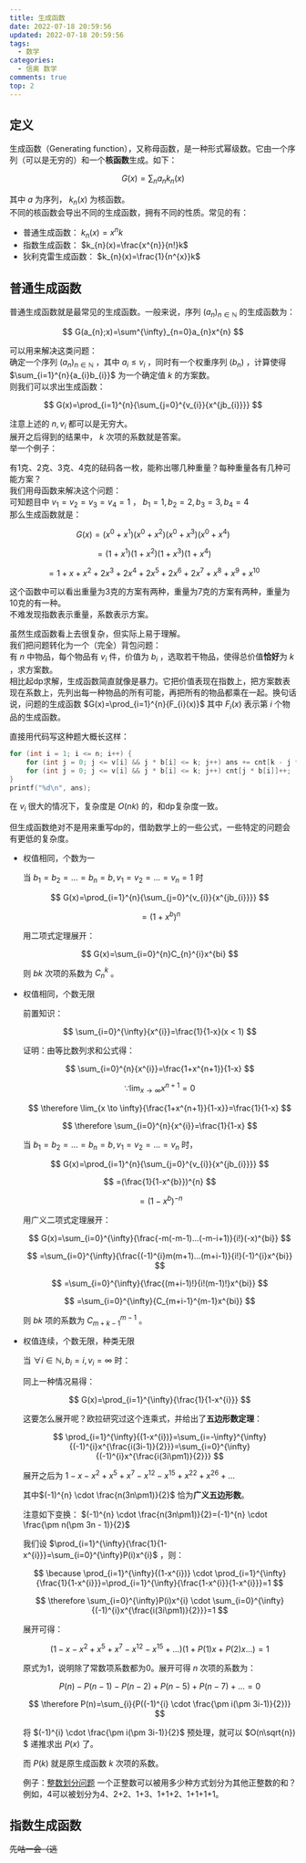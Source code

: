 ```yaml
---
title: 生成函数
date: 2022-07-18 20:59:56
updated: 2022-07-18 20:59:56
tags:
  - 数学
categories:
  - 信奥 数学
comments: true
top: 2
---
```

## 定义

生成函数（Generating function），又称母函数，是一种形式幂级数。它由一个序列（可以是无穷的）和一个**核函数**生成。如下：  
<!--more-->

$$
G(x)=\sum_{n}{a_{n}k_{n}(x)}
$$

其中 $a$ 为序列， $k_n(x)$ 为核函数。  <br />不同的核函数会导出不同的生成函数，拥有不同的性质。常见的有：  <br />

* 普通生成函数： $k_{n}(x)=x^{n}k$
* 指数生成函数： $k_{n}(x)=\frac{x^{n}}{n!}k$
* 狄利克雷生成函数： $k_{n}(x)=\frac{1}{n^{x}}k$


## 普通生成函数

普通生成函数就是最常见的生成函数。一般来说，序列 $(a_{n})_{n\in \mathbb{N}}$ 的生成函数为：  

$$
G(a_{n};x)=\sum^{\infty}_{n=0}a_{n}x^{n}
$$

可以用来解决这类问题：  <br />确定一个序列 $(a_{n})_{n\in \mathbb{N}}$ ，其中 $a_{i} \le v_{i}$ ，同时有一个权重序列 $(b_{n})$ ，计算使得 $\sum_{i=1}^{n}{a_{i}b_{i}}$ 为一个确定值 $k$ 的方案数。  <br />则我们可以求出生成函数：

$$
G(x)=\prod_{i=1}^{n}{\sum_{j=0}^{v_{i}}{x^{jb_{i}}}}
$$

注意上述的 $n,v_{i}$ 都可以是无穷大。  <br />展开之后得到的结果中， $k$ 次项的系数就是答案。<br />举一个例子：

有1克、2克、3克、4克的砝码各一枚，能称出哪几种重量？每种重量各有几种可能方案？<br />我们用母函数来解决这个问题：<br />可知题目中 $v_{1}=v_{2}=v_{3}=v_{4}=1$ ， $b_{1}=1,b_{2}=2,b_{3}=3,b_{4}=4$<br />那么生成函数就是：

$$
G(x)=(x^{0}+x^{1})(x^{0}+x^{2})(x^{0}+x^{3})(x^{0}+x^{4})
$$

$$
=(1+x^{1})(1+x^{2})(1+x^{3})(1+x^{4})
$$

$$
=1+x+x^{2}+2x^{3}+2x^{4}+2x^{5}+2x^{6}+2x^{7}+x^{8}+x^{9}+x^{10}
$$

这个函数中可以看出重量为3克的方案有两种，重量为7克的方案有两种，重量为10克的有一种。<br />不难发现指数表示重量，系数表示方案。

虽然生成函数看上去很复杂，但实际上易于理解。<br />我们把问题转化为一个（完全）背包问题：<br />有 $n$ 中物品，每个物品有 $v_{i}$ 件，价值为 $b_{i}$ ，选取若干物品，使得总价值**恰好**为 $k$ ，求方案数。<br />相比起dp求解，生成函数简直就像是暴力。它把价值表现在指数上，把方案数表现在系数上，先列出每一种物品的所有可能，再把所有的物品都乘在一起。换句话说，问题的生成函数 $G(x)=\prod_{i=1}^{n}{F_{i}(x)}$ 其中 $F_{i}(x)$ 表示第 $i$ 个物品的生成函数。

直接用代码写这种题大概长这样：

```cpp
for (int i = 1; i <= n; i++) {
    for (int j = 0; j <= v[i] && j * b[i] <= k; j++) ans += cnt[k - j * b[i]];
    for (int j = 0; j <= v[i] && j * b[i] <= k; j++) cnt[j * b[i]]++;
}
printf("%d\n", ans);
```

在 $v_{i}$ 很大的情况下，复杂度是 $O(nk)$ 的，和dp复杂度一致。

但生成函数绝对不是用来重写dp的，借助数学上的一些公式，一些特定的问题会有更低的复杂度。

* 权值相同，个数为一

  当 $b_{1}=b_{2}=...=b_{n}=b,v_{1}=v_{2}=...=v_{n}=1$  时

  $$
  G(x)=\prod_{i=1}^{n}{\sum_{j=0}^{v_{i}}{x^{jb_{i}}}}
  $$

  $$
  =(1+x^{b})^{n}
  $$

  用二项式定理展开：

  $$
  G(x)=\sum_{i=0}^{n}C_{n}^{i}x^{bi}
  $$

  则 $bk$ 次项的系数为 $C_{n}^{k}$ 。
* 权值相同，个数无限<br />

  前置知识：

  $$
  \sum_{i=0}^{\infty}{x^{i}}=\frac{1}{1-x}(x < 1)
  $$

  证明：由等比数列求和公式得：

  $$
  \sum_{i=0}^{n}{x^{i}}=\frac{1+x^{n+1}}{1-x}
  $$

  $$
  \because \lim_{x \to \infty}x^{n+1} = 0
  $$

  $$
  \therefore \lim_{x \to \infty}{\frac{1+x^{n+1}}{1-x}}=\frac{1}{1-x}
  $$

  $$
  \therefore \sum_{i=0}^{n}{x^{i}}=\frac{1}{1-x}
  $$

  当 $b_{1}=b_{2}=...=b_{n}=b,v_{1}=v_{2}=...=v_{n}$  时，

  $$
  G(x)=\prod_{i=1}^{n}{\sum_{j=0}^{v_{i}}{x^{jb_{i}}}}
  $$

  $$
  =(\frac{1}{1-x^{b}})^{n}
  $$

  $$
  =(1-x^{b})^{-n}
  $$

  用广义二项式定理展开：

  $$
  G(x)=\sum_{i=0}^{\infty}{\frac{-m(-m-1)...(-m-i+1)}{i!}(-x)^{bi}}
  $$

  $$
  =\sum_{i=0}^{\infty}{\frac{(-1)^{i}m(m+1)...(m+i-1)}{i!}(-1)^{i}x^{bi}}
  $$

  $$
  =\sum_{i=0}^{\infty}{\frac{(m+i-1)!}{i!(m-1)!}x^{bi}}
  $$

  $$
  =\sum_{i=0}^{\infty}{C_{m+i-1}^{m-1}x^{bi}}
  $$

  则 $bk$ 项的系数为 $C_{m+k-1}^{m-1}$ 。
* 权值连续，个数无限，种类无限

  当 $\forall i \in \mathbb{N}, b_{i}=i,v_{i}=\infty$ 时：

  同上一种情况易得：

  $$
  G(x)=\prod_{i=1}^{\infty}{\frac{1}{1-x^{i}}}
  $$

  这要怎么展开呢？欧拉研究过这个连乘式，并给出了**五边形数定理**：  

  $$
  \prod_{i=1}^{\infty}{(1-x^{i})}=\sum_{i=-\infty}^{\infty}{(-1)^{i}x^{\frac{i(3i-1)}{2}}}=\sum_{i=0}^{\infty}{(-1)^{i}x^{\frac{i(3i\pm1)}{2}}}
  $$

  展开之后为 $1-x-x^{2}+x^{5}+x^{7}-x^{12}-x^{15}+x^{22}+x^{26}+...$

  其中$(-1)^{n} \cdot \frac{n(3n\pm1)}{2}$ 恰为**广义五边形数**。  

  注意如下变换： $(-1)^{n} \cdot \frac{n(3n\pm1)}{2}=(-1)^{n} \cdot \frac{\pm n(\pm 3n - 1)}{2}$

  我们设 $\prod_{i=1}^{\infty}{\frac{1}{1-x^{i}}}=\sum_{i=0}^{\infty}P(i)x^{i}$ ，则：

  $$
  \because \prod_{i=1}^{\infty}{(1-x^{i})} \cdot \prod_{i=1}^{\infty}{\frac{1}{1-x^{i}}}=\prod_{i=1}^{\infty}{\frac{1-x^{i}}{1-x^{i}}}=1
  $$

  $$
  \therefore \sum_{i=0}^{\infty}P(i)x^{i} \cdot \sum_{i=0}^{\infty}{(-1)^{i}x^{\frac{i(3i\pm1)}{2}}}=1
  $$

  展开可得：

  $$
  (1-x-x^{2}+x^{5}+x^{7}-x^{12}-x^{15}+...)(1+P(1)x+P(2)x...)=1
  $$

  原式为1，说明除了常数项系数都为0。展开可得 $n$ 次项的系数为：

  $$
  P(n)-P(n-1)-P(n-2)+P(n-5)+P(n-7)+...=0
  $$

  $$
  \therefore P(n)=\sum_{i}{P((-1)^{i} \cdot \frac{\pm i(\pm 3i-1)}{2})}
  $$

  将 $(-1)^{i} \cdot \frac{\pm i(\pm 3i-1)}{2}$ 预处理，就可以 $O(n\sqrt{n}) $ 递推求出 $P(x)$ 了。

  而 $P(k)$ 就是原生成函数 $k$ 次项的系数。

  例子：[整数划分问题](http://acm.hdu.edu.cn/showproblem.php?pid=4651) 一个正整数可以被用多少种方式划分为其他正整数的和？例如，4可以被划分为4、2+2、1+3、1+1+2、1+1+1+1。

## 指数生成函数

~~先咕一会（逃~~